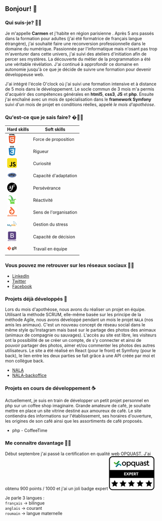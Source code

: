 ## Bonjour!  👋

<!--
**carmen-blanaru/carmen-blanaru** is a ✨ _special_ ✨ repository because its `README.md` (this file) appears on your GitHub profile.

Here are some ideas to get you started:

- 🔭 I’m currently working on ...
- 🌱 I’m currently learning ...
- 👯 I’m looking to collaborate on ...
- 🤔 I’m looking for help with ...
- 💬 Ask me about ...
- 📫 How to reach me: ...
- 😄 Pronouns: ...
- ⚡ Fun fact: ...
-->
### Qui suis-je? 👱‍♀️ 

Je m'appelle **Carmen** et j'habite en région parisienne . Après 5 ans passés dans la formation pour adultes (j'ai été formatrice de français langue étrangère), j'ai souhaité faire une reconversion professionnelle dans le domaine du numérique. Passionnée par l'informatique mais n'osant pas trop m'aventurer dans cette univers, j'ai suivi des ateliers d'initiation afin de percer ses mystères. La découverte du métier de la programmation a été une véritable révélation. J'ai continué à approfondir ce domaine en autonomie jusqu'à ce que je décide de suivre une formation pour devenir développeuse web. 

J'ai intégré l'école O'clock où j'ai suivi une formation intensive et à distance de 5 mois dans le développement. Le socle commun de 3 mois m'a permis d'acquérir des compétences générales en **html5**, **css3**, **JS** et **php**. Ensuite j'ai enchaîné avec un mois de spécialisation dans le **framework Symfony** suivi d'un mois de projet en conditions réelles, appelé *le mois d'apothéose*. 

### Qu'est-ce que je sais faire? �👩‍💻 

  Hard skills   |   Soft skills
  -----------   |   -------------
 ![icone html](images/html_original_wordmark_logo_icon_146478.png) | Force de proposition 
 ![icone css](images/css_original_wordmark_logo_icon_146576.png) | Rigueur 
 ![icone js](images/javascript_icon_130900.png) | Curiosité
 ![icone php](images/file_type_php_icon_130266.png) | Capacité d'adaptation 
 ![icone symfony](images/prog-symfony_icon-icons.com_50769.png) | Persévérance 
 ![icone twig](images/file_type_twig_icon_130109.png) | Réactivité  
 ![icone doctrine](images/doctrine_plain_wordmark_logo_icon_146549.png) | Sens de l'organisation 
 ![icone mysql](images/mysql_original_wordmark_logo_icon_146417.png) | Gestion du stress
 ![icone bootstrap](images/bootstrap_plain_wordmark_logo_icon_146620.png) | Capacité de décision 
 ![icone git](images/git_original_wordmark_logo_icon_146510.png) | Travail en équipe

 ### Vous pouvez me retrouver sur les réseaux sociaux 🧚‍♀️ 

 * [LinkedIn](https://www.linkedin.com/in/carmen-blanaru/)
 * [Twitter](https://twitter.com/carmen_blanaru?t=LgRNsR3up5JSK9tta39ztw&s=03)
 * [Facebook](https://www.facebook.com/monica.blanaru.3)


### Projets déjà développés 🐾 

Lors du mois d'apothéose, nous avons du réaliser un projet en équipe. Utilisant la méthode SCRUM, elle-même basée sur les principe de la méthode Agile, nous avons développé pendant un mois le projet `NALA` (nos amis les animaux). C'est un nouveau concept de réseau social dans le même style qu'Instagram mais basé sur le partage des photos des animaux (animaux de compagnie ou sauvages). L'accès au site est libre, les visiteurs ont la possibilité de se créer un compte, de s'y connecter et ainsi de pouvoir partager des photos, aimer et/ou commenter les photos des autres utilisateurs. Le site a été réalisé en React (pour le front) et Symfony (pour le back), le lien entre les deux parties se fait grâce à une API créée par moi et mon collègue back. 

* [NALA](https://nos-amis-les-animaux.fr/)
* [NALA-backoffice](https://back.nos-amis-les-animaux.fr/admin)


### Projets en cours de développement ☕

Actuellement, je suis en train de développer un petit projet personnel en php sur un coffee shop imaginaire. Grande amateure de café, je souhaite mettre en place un site vitrine destiné aux amoureux de café. Le site contiendra des informations sur l'établissement, ses horaires d'ouverture, les origines de son café ainsi que les assortiments de café proposés.  

* php - CoffeeTime 
  

### Me connaitre davantage 🧝‍♀️

Début septembre j'ai passé la certification en qualité web OPQUAST. J'ai obtenu 900 points / 1000 et j'ai un joli badge expert ![badge expert opquast](images/badge_EXPERT.png)

Je parle 3 langues :  
 `français` -> bilingue  
`anglais` -> courant  
 `roumain` -> langue maternelle  

   


